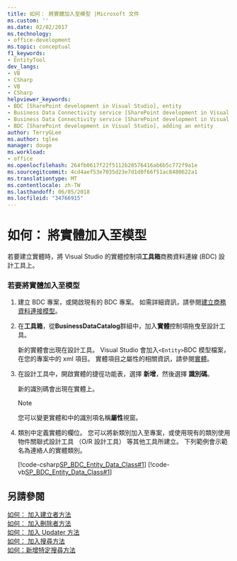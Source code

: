 ```yaml
---
title: 如何： 將實體加入至模型 |Microsoft 文件
ms.custom: ''
ms.date: 02/02/2017
ms.technology:
- office-development
ms.topic: conceptual
f1_keywords:
- EntityTool
dev_langs:
- VB
- CSharp
- VB
- CSharp
helpviewer_keywords:
- BDC [SharePoint development in Visual Studio], entity
- Business Data Connectivity service [SharePoint development in Visual Studio], adding an entity
- Business Data Connectivity service [SharePoint development in Visual Studio], entity
- BDC [SharePoint development in Visual Studio], adding an entity
author: TerryGLee
ms.author: tglee
manager: douge
ms.workload:
- office
ms.openlocfilehash: 264fb0617f22f5112b28576416ab6b5c772f9a1e
ms.sourcegitcommit: 4cd4aef53e7035d23e7d1d0f66f51ac8480622a1
ms.translationtype: MT
ms.contentlocale: zh-TW
ms.lasthandoff: 06/05/2018
ms.locfileid: "34766915"
---
```

# <a name="how-to-add-an-entity-to-a-model"></a>如何： 將實體加入至模型
  若要建立實體時，將 Visual Studio 的實體控制項**工具箱**商務資料連線 (BDC) 設計工具上。  
  
### <a name="to-add-an-entity-to-the-model"></a>若要將實體加入至模型  
  
1.  建立 BDC 專案，或開啟現有的 BDC 專案。 如需詳細資訊，請參閱[建立商務資料連接模型](../sharepoint/creating-a-business-data-connectivity-model.md)。  
  
2.  在**工具箱**，從**BusinessDataCatalog**群組中，加入**實體**控制項拖曳至設計工具。  
  
     新的實體會出現在設計工具。 Visual Studio 會加入`<Entity>`BDC 模型檔案，在您的專案中的 xml 項目。 實體項目之屬性的相關資訊，請參閱[實體](http://go.microsoft.com/fwlink/?LinkId=169296)。  
  
3.  在設計工具中，開啟實體的捷徑功能表，選擇 **新增**，然後選擇 **識別碼**。  
  
     新的識別碼會出現在實體上。  
  
    > [!NOTE]  
    >  您可以變更實體和中的識別項名稱**屬性**視窗。  
  
4.  類別中定義實體的欄位。 您可以將新類別加入至專案，或使用現有的類別使用物件關聯式設計工具 （O/R 設計工具） 等其他工具所建立。 下列範例會示範名為連絡人的實體類別。  
  
     [!code-csharp[SP_BDC_Entity_Data_Class#1](../sharepoint/codesnippet/CSharp/sp_bdc_entity_data_class/bdcmodel1/contact.cs#1)]
     [!code-vb[SP_BDC_Entity_Data_Class#1](../sharepoint/codesnippet/VisualBasic/sp_bdc_entity_data_class/bdcmodel1/contact.vb#1)]  
  
## <a name="see-also"></a>另請參閱
 [如何： 加入建立者方法](../sharepoint/how-to-add-a-creator-method.md)   
 [如何： 加入刪除者方法](../sharepoint/how-to-add-a-deleter-method.md)   
 [如何： 加入 Updater 方法](../sharepoint/how-to-add-an-updater-method.md)   
 [如何： 加入搜尋方法](../sharepoint/how-to-add-a-finder-method.md)   
 [如何：新增特定搜尋方法](../sharepoint/how-to-add-a-specific-finder-method.md)  
  
 